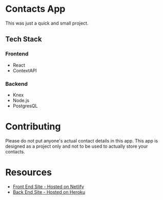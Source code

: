 # Contacts App

This was just a quick and small project.

## Tech Stack
### Frontend
* React
* ContextAPI

### Backend
* Knex
* Node.js
* PostgresQL

# Contributing
Please do not put anyone's actual contact details in this app.  This app is designed as a project only and not to be used to actually store your contacts.

# Resources
* [Front End Site - Hosted on Netlify](https://contacts-app-adm.netlify.com/)
* [Back End Site - Hosted on Heroku](https://contacts-app-adm.herokuapp.com/)